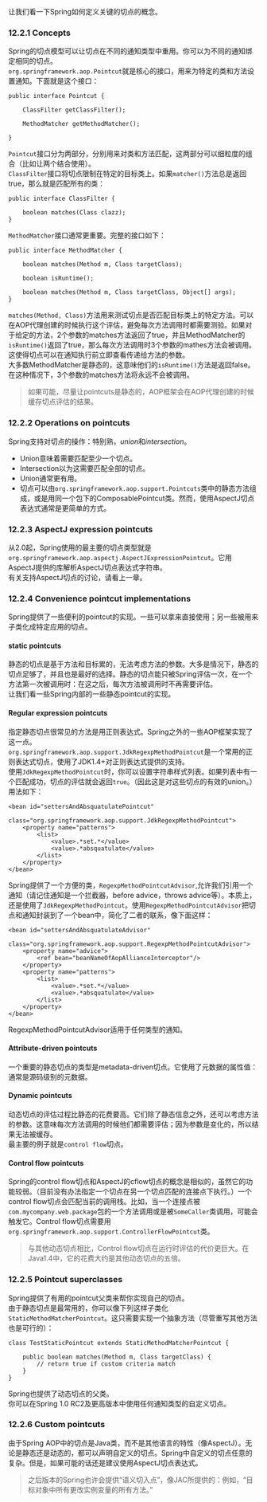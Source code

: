 让我们看一下Spring如何定义关键的切点的概念。  
### 12.2.1 Concepts  
Spring的切点模型可以让切点在不同的通知类型中重用。你可以为不同的通知绑定相同的切点。  
`org.springframework.aop.Pointcut`就是核心的接口，用来为特定的类和方法设置通知。下面就是这个接口：
```
public interface Pointcut {

    ClassFilter getClassFilter();

    MethodMatcher getMethodMatcher();

}
```
`Pointcut`接口分为两部分，分别用来对类和方法匹配，这两部分可以细粒度的组合（比如让两个结合使用）。  
`ClassFilter`接口将切点限制在特定的目标类上。如果`matcher()`方法总是返回true，那么就是匹配所有的类：

```
public interface ClassFilter {

    boolean matches(Class clazz);
}
```
`MethodMatcher`接口通常更重要。完整的接口如下：

```
public interface MethodMatcher {

    boolean matches(Method m, Class targetClass);

    boolean isRuntime();

    boolean matches(Method m, Class targetClass, Object[] args);
}
```
`matches(Method, Class)`方法用来测试切点是否匹配目标类上的特定方法。可以在AOP代理创建的时候执行这个评估，避免每次方法调用时都需要测验。如果对于给定的方法，2个参数的matches方法返回了true，并且MethodMatcher的`isRuntime()`返回了true，那么每次方法调用时3个参数的mathes方法会被调用。这使得切点可以在通知执行前立即查看传递给方法的参数。  
大多数MethodMatcher是静态的，这意味他们的`isRuntime()`方法是返回false。在这种情况下，3个参数的matches方法将永远不会被调用。  
>如果可能，尽量让pointcuts是静态的，AOP框架会在AOP代理创建的时候缓存切点评估的结果。  
### 12.2.2 Operations on pointcuts  
Spring支持对切点的操作：特别熟，*union*和*intersection*。  
* Union意味着需要匹配至少一个切点。
* Intersection以为这需要匹配全部的切点。
* Union通常更有用。  
* 切点可以由`org.springframework.aop.support.Pointcuts`类中的静态方法组成，或是用同一个包下的ComposablePointcut类。然而，使用AspectJ切点表达式通常是更简单的方式。  
### 12.2.3 AspectJ expression pointcuts  
从2.0起，Spring使用的最主要的切点类型就是`org.springframework.aop.aspectj.AspectJExpressionPointcut`。它用AspectJ提供的库解析AspectJ切点表达式字符串。  
有关支持AspectJ切点的讨论，请看上一章。  
### 12.2.4 Convenience pointcut implementations  
Spring提供了一些便利的pointcut的实现。一些可以拿来直接使用；另一些被用来子类化成特定应用的切点。
#### static pointcuts  
静态的切点是基于方法和目标累的，无法考虑方法的参数。大多是情况下，静态的切点足够了，并且也是最好的选择。静态的切点能只被Spring评估一次，在一个方法第一次被调用时：在这之后，每次方法被调用时不再需要评估。  
让我们看一些Spring内部的一些静态pointcut的实现。  
#### Regular expression pointcuts  
指定静态切点很常见的方法是用正则表达式。Spring之外的一些AOP框架实现了这一点。  
`org.springframework.aop.support.JdkRegexpMethodPointcut`是一个常用的正则表达式切点，使用了JDK1.4+对正则表达式提供的支持。  
使用`JdkRegexpMethodPointcut`时，你可以设置字符串样式列表。如果列表中有一个匹配成功，切点的评估就会返回`true`。（因此这是对这些切点的有效的union。）  
用法如下：

```
<bean id="settersAndAbsquatulatePointcut"
        class="org.springframework.aop.support.JdkRegexpMethodPointcut">
    <property name="patterns">
        <list>
            <value>.*set.*</value>
            <value>.*absquatulate</value>
        </list>
    </property>
</bean>
```
Spring提供了一个方便的类，`RegexpMethodPointcutAdvisor`,允许我们引用一个通知（请记住通知是一个拦截器，before advice，throws advice等）。本质上，还是使用了`JdkRegexpMethodPointcut`。使用`RegexpMethodPointcutAdvisor`把切点和通知封装到了一个bean中，简化了二者的联系，像下面这样：

```
<bean id="settersAndAbsquatulateAdvisor"
        class="org.springframework.aop.support.RegexpMethodPointcutAdvisor">
    <property name="advice">
        <ref bean="beanNameOfAopAllianceInterceptor"/>
    </property>
    <property name="patterns">
        <list>
            <value>.*set.*</value>
            <value>.*absquatulate</value>
        </list>
    </property>
</bean>
```
RegexpMethodPointcutAdvisor适用于任何类型的通知。
#### Attribute-driven pointcuts  
一个重要的静态切点的类型是metadata-driven切点。它使用了元数据的属性值：通常是源码级别的元数据。  
#### Dynamic pointcuts  
动态切点的评估过程比静态的花费要高。它们除了静态信息之外，还可以考虑方法的参数。这意味每次方法调用的时候他们都需要评估；因为参数是变化的，所以结果无法被缓存。  
最主要的例子就是`control flow`切点。  
#### Control flow pointcuts  
Spring的control flow切点和AspectJ的cflow切点的概念是相似的，虽然它的功能较弱。（目前没有办法指定一个切点在另一个切点匹配的连接点下执行。）一个control flow切点会匹配当前的调用栈。比如，当一个连接点被`com.mycompany.web.package`包的一个方法调用或是被`SomeCaller`类调用，可能会触发它。Control flow切点需要用`org.springframework.aop.support.ControllerFlowPointcut`类。  
>与其他动态切点相比，Control flow切点在运行时评估的代价更巨大。在Java1.4中，它的花费大约是其他动态切点的五倍。  
### 12.2.5 Pointcut superclasses  
Spring提供了有用的pointcut父类来帮你实现自己的切点。  
由于静态切点是最常用的，你可以像下列这样子类化`StaticMethodMatcherPointcut`。这只需要实现一个抽象方法（尽管重写其他方法也是可行的）：

```
class TestStaticPointcut extends StaticMethodMatcherPointcut {

    public boolean matches(Method m, Class targetClass) {
        // return true if custom criteria match
    }
}
```
Spring也提供了动态切点的父类。  
你可以在Spring 1.0 RC2及更高版本中使用任何通知类型的自定义切点。  
### 12.2.6 Custom pointcuts  
由于Spring AOP中的切点是Java类，而不是其他语言的特性（像AspectJ）。无论是静态还是动态的，都可以声明自定义的切点。Spring中自定义的切点任意的复杂。但是，如果可能的话还是建议使用AspectJ切点表达式。  
>之后版本的Spring也许会提供“语义切入点”，像JAC所提供的：例如，“目标对象中所有更改实例变量的所有方法。”